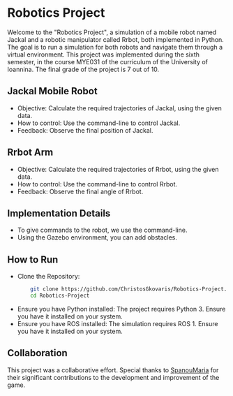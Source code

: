 # Robotics Project

Welcome to the "Robotics Project", a simulation of a mobile robot named Jackal and a robotic manipulator called Rrbot, both implemented in Python. The goal is to run a simulation for both robots and navigate them through a virtual environment. This project was implemented during the sixth semester, in the course MYE031 of the curriculum of the University of Ioannina. The final grade of the project is 7 out of 10.


## Jackal Mobile Robot
- Objective: Calculate the required trajectories of Jackal, using the given data.
- How to control: Use the command-line to control Jackal.
- Feedback: Observe the final position of Jackal.

## Rrbot Arm
- Objective: Calculate the required trajectories of Rrbot, using the given data.
- How to control: Use the command-line to control Rrbot.
- Feedback: Observe the final angle of Rrbot.


## Implementation Details
- To give commands to the robot, we use the command-line.
- Using the Gazebo environment, you can add obstacles.


## How to Run
- Clone the Repository:
  ``` bash
      git clone https://github.com/ChristosGkovaris/Robotics-Project.git
      cd Robotics-Project
- Ensure you have Python installed: The project requires Python 3. Ensure you have it installed on your system.
- Ensure you have ROS installed: The simulation requires ROS 1. Ensure you have it installed on your system.


## Collaboration
This project was a collaborative effort. Special thanks to [SpanouMaria](https://github.com/SpanouMaria) for their significant contributions to the development and improvement of the game.
